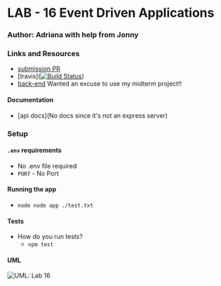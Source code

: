 # LAB - 16 Event Driven Applications

### Author: Adriana with help from Jonny

### Links and Resources
* [submission PR](https://github.com/adrianagraybill/lab-16/pull/2)
* [travis]([![Build Status](https://travis-ci.com/adrianagraybill/lab-16.svg?branch=master)](https://travis-ci.com/adrianagraybill/lab-16))
* [back-end](http://ec2-52-12-185-166.us-west-2.compute.amazonaws.com:3524/) Wanted an excuse to use my midterm project!!

#### Documentation
* [api docs](No docs since it's not an express server)

### Setup

#### `.env` requirements
* No .env file required
* `PORT` - No Port

#### Running the app
* `node node app ./test.txt`
  
#### Tests
* How do you run tests?
  * `npm test`

#### UML
![UML: Lab 16](./assets/lab-16-uml.)
